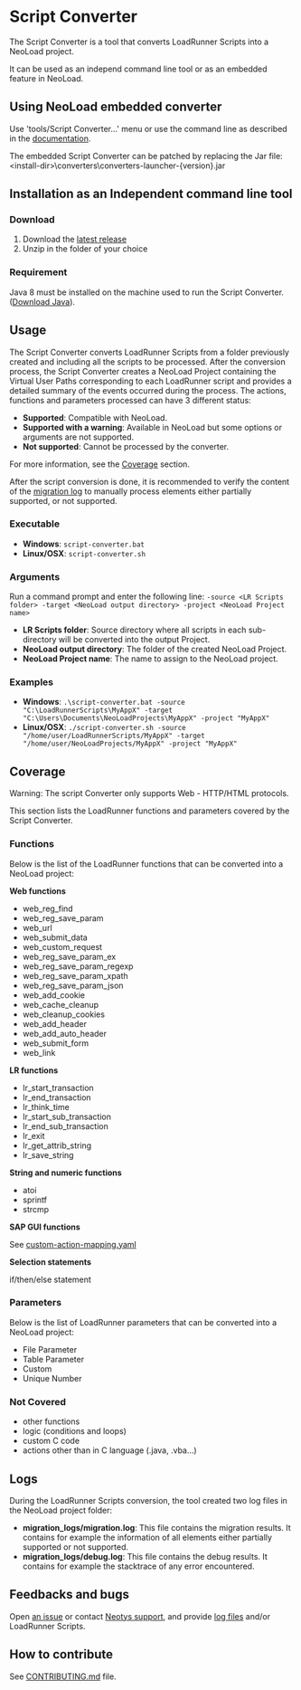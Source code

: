 # Script Converter

The Script Converter is a tool that converts LoadRunner Scripts into a NeoLoad project.

It can be used as an independ command line tool or as an embedded feature in NeoLoad.

## Using NeoLoad embedded converter

Use 'tools/Script Converter...' menu or use the command line as described in the [documentation](https://www.neotys.com/documents/doc/neoload/latest/en/html/#31348.htm). 

The embedded Script Converter can be patched by replacing the Jar file: &lt;install-dir>\converters\converters-launcher-{version}.jar 

## Installation as an Independent command line tool

### Download

1. Download the [latest release](https://github.com/Neotys-Labs/Script-Converter/releases/latest)
2. Unzip in the folder of your choice

### Requirement
Java 8 must be installed on the machine used to run the Script Converter. ([Download Java](http://www.oracle.com/technetwork/java/javase/downloads/index.html)).

## Usage

The Script Converter converts LoadRunner Scripts from a folder previously created and including all the scripts to be processed. After the conversion process, the Script Converter creates a NeoLoad Project containing the Virtual User Paths corresponding to each LoadRunner script and provides a detailed summary of the events occurred during the process. The actions, functions and parameters processed can have 3 different status:
* **Supported**: Compatible with NeoLoad.
* **Supported with a warning**: Available in NeoLoad but some options or arguments are not supported.
* **Not supported**: Cannot be processed by the converter.

For more information, see the [Coverage](#coverage) section.

After the script conversion is done, it is recommended to verify the content of the [migration log](#logs) to manually process elements either partially supported, or not supported.  

### Executable
* **Windows**: `script-converter.bat`
* **Linux/OSX**: `script-converter.sh`

### Arguments

Run a command prompt and enter the following line:
`-source <LR Scripts folder> -target <NeoLoad output directory> -project <NeoLoad Project name>`

* **LR Scripts folder**: Source directory where all scripts in each sub-directory will be converted into the output Project.
* **NeoLoad output directory**: The folder of the created NeoLoad Project.
* **NeoLoad Project name**: The name to assign to the NeoLoad project.

### Examples
* **Windows**: `.\script-converter.bat -source "C:\LoadRunnerScripts\MyAppX" -target "C:\Users\Documents\NeoLoadProjects\MyAppX" -project "MyAppX"`
* **Linux/OSX**: `./script-converter.sh -source "/home/user/LoadRunnerScripts/MyAppX" -target "/home/user/NeoLoadProjects/MyAppX" -project "MyAppX"`

## Coverage

Warning: The script Converter only supports Web - HTTP/HTML protocols.

This section lists the LoadRunner functions and parameters covered by the Script Converter.

### Functions
Below is the list of the LoadRunner functions that can be converted into a NeoLoad project:

**Web functions**
* web_reg_find
* web_reg_save_param
* web_url
* web_submit_data
* web_custom_request
* web_reg_save_param_ex
* web_reg_save_param_regexp
* web_reg_save_param_xpath
* web_reg_save_param_json
* web_add_cookie
* web_cache_cleanup
* web_cleanup_cookies
* web_add_header
* web_add_auto_header
* web_submit_form
* web_link

**LR functions**

* lr_start_transaction
* lr_end_transaction
* lr_think_time
* lr_start_sub_transaction
* lr_end_sub_transaction
* lr_exit
* lr_get_attrib_string
* lr_save_string

**String and numeric functions**

* atoi
* sprintf
* strcmp

**SAP GUI functions**

See [custom-action-mapping.yaml](https://github.com/Neotys-Labs/neoload-models/blob/master/models-readers/loadrunner-reader/src/main/resources/com/neotys/neoload/model/readers/loadrunner/customaction/custom-action-mapping.yaml)

**Selection statements**

if/then/else statement

### Parameters
Below is the list of LoadRunner parameters that can be converted into a NeoLoad project:
* File Parameter
* Table Parameter
* Custom
* Unique Number

### Not Covered
* other functions
* logic (conditions and loops)
* custom C code
* actions other than in C language (.java, .vba...)

## Logs

During the LoadRunner Scripts conversion, the tool created two log files in the NeoLoad project folder: 
* **migration_logs/migration.log**: This file contains the migration results. It contains for example the information of all elements either partially supported or not supported.
* **migration_logs/debug.log**: This file contains the debug results. It contains for example the stacktrace of any error encountered.

## Feedbacks and bugs
Open [an issue](https://github.com/Neotys-Labs/Script-Converter/issues) or contact [Neotys support](https://www.neotys.com/support/contact.html), and provide [log files](#logs) and/or LoadRunner Scripts.

## How to contribute
See [CONTRIBUTING.md](CONTRIBUTING.md) file.

